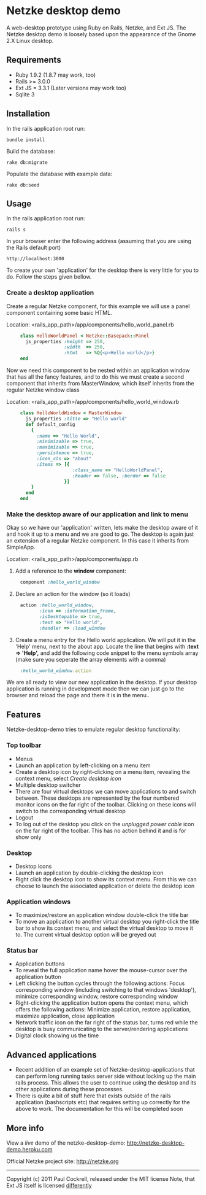# Netzke desktop demo

A web-desktop prototype using Ruby on Rails, Netzke, and Ext JS.
The Netzke desktop demo is loosely based upon the appearance of the Gnome 2.X Linux desktop.

## Requirements

* Ruby 1.9.2 (1.8.7 may work, too)
* Rails >= 3.0.0
* Ext JS = 3.3.1 (Later versions may work too)
* Sqlite 3

## Installation

In the rails application root run:

	bundle install

Build the database:

	rake db:migrate

Populate the database with example data:

	rake db:seed

## Usage

In the rails application root run:

	rails s

In your browser enter the following address (assuming that you are using the Rails default port)

	http://localhost:3000

To create your own 'application' for the desktop there is very little for you to do. Follow the steps given bellow.

### Create a desktop application

Create a regular Netzke component, for this example we will use a panel component containing some basic HTML.

Location: <rails_app_path>/app/components/hello_world_panel.rb

```ruby
     class HelloWorldPanel < Netzke::Basepack::Panel
       js_properties :height => 250,
                     :width  => 250,
                     :html   => %Q{<p>Hello world</p>}
     end
```

Now we need this component to be nested within an application window that has all the fancy features, and to do this we must create a second component that inherits from MasterWindow, which itself inherits from the regular Netzke window class

Location: <rails_app_path>/app/components/hello_world_window.rb

```ruby
     class HelloWorldWindow < MasterWindow
       js_properties :title => "Hello world"
       def default_config
         {
           :name => "Hello World",
           :minimizable => true,
           :maximizable => true,
           :persistence => true,
           :icon_cls => "about"
           :items => [{
                        :class_name => "HelloWorldPanel",
                        :header => false, :border => false
                     }]
         }
       end
     end
```

### Make the desktop aware of our application and link to menu

Okay so we have our 'application' written, lets make the desktop aware of it and hook it up to a menu and we are good to go.  The desktop is again just an extension of a regular Netzke component. In this case it inherits from SimpleApp.

Location: <rails_app_path>/app/components/app.rb

1. Add a reference to the **window** component:

```ruby
     component :hello_world_window
```

2. Declare an action for the window (so it loads)

```ruby
     action :hello_world_window,
            :icon => :information_frame,
            :isDesktopable => true,
            :text => "Hello world",
            :handler => :load_window
```
3. Create a menu entry for the Hello world application. We will put it in the 'Help' menu, next to the about app. Locate the line that begins with **:text => 'Help',** and add the following code snippet to the menu symbols array (make sure you seperate the array elements with a comma)

```ruby
     :hello_world_window.action
```

We are all ready to view our new application in the desktop. If your desktop application is running in development mode then we can just go to the browser and reload the page and there it is in the menu..

## Features

Netzke-desktop-demo tries to emulate regular desktop functionality:

### Top toolbar

 * Menus
  * Launch an application by left-clicking on a menu item
  * Create a desktop icon by right-clicking on a menu item, revealing the context menu, select *Create desktop icon*
 * Multiple desktop switcher
  * There are four virtual desktops we can move applications to and switch between. These desktops are represented by the four numbered monitor icons on the far right of the toolbar. Clicking on these icons will switch to the corresponding virtual desktop
 * Logout
  * To log out of the desktop you click on the *unplugged power cable* icon on the far right of the toolbar. This has no action behind it and is for show only

### Desktop

 * Desktop icons
  * Launch an application by double-clicking the desktop icon
  * Right click the desktop icon to show its context menu. From this we can choose to launch the associated application or delete the desktop icon

### Application windows

 * To maximize/restore an application window double-click the title bar 
 * To move an application to another virtual desktop you right-click the title bar to show its context menu, and select the virtual desktop to move it to. The current virtual desktop option will be greyed out

### Status bar

 * Application buttons
  * To reveal the full application name hover the mouse-cursor over the application button 
  * Left clicking the button cycles through the following actions: Focus corresponding window (including switching to that windows 'desktop'), minimize corresponding window, restore corresponding window
  * Right-clicking the application button opens the context menu, which offers the following actions: Minimize application, restore application, maximize application, close application
 * Network traffic icon on the far right of the status bar, turns red while the desktop is busy communicating to the server/rendering applications
 * Digital clock showing us the time

## Advanced applications

 * Recent addition of an example set of Netzke-desktop-applications that can perform long running tasks server side without locking up the main rails process. This allows the user to continue using the desktop and its other applications during these processes.
 * There is quite a bit of stuff here that exists outside of the rails application (bashscripts etc) that requires setting up correctly for the above to work. The documentation for this will be completed soon

## More info

View a *live* demo of the netzke-desktop-demo: http://netzke-desktop-demo.heroku.com

Official Netzke project site: http://netzke.org

---
Copyright (c) 2011 Paul Cockrell, released under the MIT license
Note, that Ext JS itself is licensed [differently](http://www.sencha.com/products/extjs/license/)
